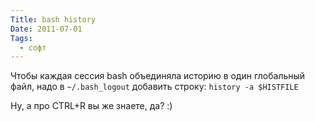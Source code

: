 ```yaml
---
Title: bash history
Date: 2011-07-01
Tags:
  - софт
---
```


Чтобы каждая сессия bash объединяла историю в один глобальный файл, надо в `~/.bash_logout` добавить строку: `history -a $HISTFILE`

Ну, а про CTRL+R  вы же знаете, да? :)